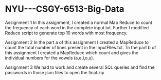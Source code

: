 # NYU---CSGY-6513-Big-Data


Assignment 1
In this assignment, I created a normal Map Reduce to count the frequency of each word in the complete input.txt.
Further I modified Reduce script to generate top 10 words with most frequency.

Assignment 2
In the part a of this assignment I created a MapReduce to count the total number of lines present in the InputFIles.txt.
Tn the part b of this assignment I created a MapReduce which count and gives the individual numbers for the vowels (a,e,i,o,u).

Assignment 3
We had to work and create several SQL queries and find the passwords in those json files to open the final.zip
